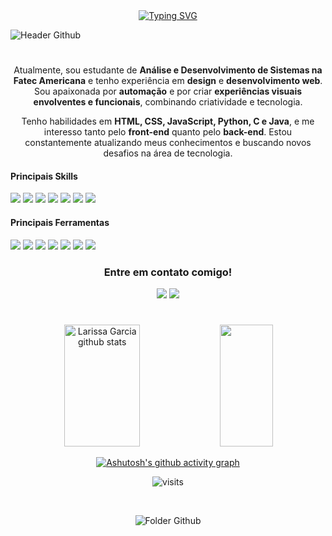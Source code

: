 <div align="center">
  <a href="https://git.io/typing-svg">
    <img src="https://readme-typing-svg.demolab.com?font=Fira+Code&weight=900&size=22&pause=1000&color=b8a88b&center=true&vCenter=true&random=false&width=524&lines=%E2%8A%B9+Welcome+to+my+profile!+%E0%B4%A6%E0%B5%8D%E0%B4%A6%E0%B4%BF(%CB%B5+%E2%80%A2%CC%80+%E1%B4%97+-+%CB%B5+)+%E2%8A%B9" alt="Typing SVG">
  </a>
</div>

![Header Github](https://imgur.com/At6fuLV.png)


#
<div align="center">

  
Atualmente, sou estudante de **Análise e Desenvolvimento de Sistemas na Fatec Americana** e tenho experiência em **design** e **desenvolvimento web**. Sou apaixonada por **automação** e por criar **experiências visuais envolventes e funcionais**, combinando criatividade e tecnologia.  

Tenho habilidades em **HTML, CSS, JavaScript, Python, C e Java**, e me interesso tanto pelo **front-end** quanto pelo **back-end**. Estou constantemente atualizando meus conhecimentos e buscando novos desafios na área de tecnologia.
</div>


<h4 align="left">Principais Skills</h4>
<div align="center" display="inline_block">

 <div align="justify">
    <img src="https://img.shields.io/badge/HTML5-0B3A78?style=for-the-badge&logo=html5&logoColor=white" />
    <img src="https://img.shields.io/badge/CSS3-0B3A78?style=for-the-badge&logo=css3&logoColor=white"/>
    <img src="https://img.shields.io/badge/JavaScript-0B3A78?style=for-the-badge&logo=javascript&logoColor=white"/>
   <img src="https://img.shields.io/badge/Python-0B3A78?style=for-the-badge&logo=python&logoColor=white">
    <img src="https://img.shields.io/badge/C-0B3A78?style=for-the-badge&logo=c&logoColor=white">
    <img src="https://img.shields.io/badge/Java-0B3A78?style=for-the-badge&logo=openjdk&logoColor=white"/>
    <img src="https://img.shields.io/badge/MySQL-0B3A78?style=for-the-badge&logo=mysql&logoColor=white">
 </div>

<h4 align="left">Principais Ferramentas</h4>
 <div align="justify">
    <img src="https://img.shields.io/badge/VSCode-0B3A78?style=for-the-badge&logo=visualstudiocode&logoColor=white" />
   <img src="https://img.shields.io/badge/VisualStudio-0B3A78?style=for-the-badge&logo=visualstudio&logoColor=white" />
    <img src="https://img.shields.io/badge/Lucidchart-0B3A78?style=for-the-badge&logo=lucid&logoColor=white" />
    <img src="https://img.shields.io/badge/Canva-0B3A78?style=for-the-badge&logo=canva&logoColor=white" />
    <img src="https://img.shields.io/badge/Figma-0B3A78?style=for-the-badge&logo=figma&logoColor=white" />
    <img src="https://img.shields.io/badge/Markdown-0B3A78?style=for-the-badge&logo=markdown&logoColor=white" />
    <img src="https://img.shields.io/badge/GitHub-0B3A78?style=for-the-badge&logo=github&logoColor=white" />
 </div>

<h3 align="center">Entre em contato comigo!</h3>
<div>
<a href="https://www.linkedin.com/in/eularissagarcia/" target="_blank"><img loading="lazy" src="https://img.shields.io/badge/-LinkedIn-ad976d?style=for-the-badge&logo=linkedin&logoColor=ffffff" target="_blank"></a>  
<a href = "mailto:eu.larissa.garcia.oliveira@gmail.com"><img loading="lazy" src="https://img.shields.io/badge/Gmail-ad976d?style=for-the-badge&logo=gmail&logoColor=ffffff" target="_blank"></a>
</div>


#

<img align="center" alt="" src="https://imgur.com/QiNg6uQ.png">

<div align="center">  
  <img width="49%" height="195px" src="https://github-readme-stats.vercel.app/api?username=EularissaGarcia&show_icons=true&count_private=true&hide_border=true&title_color=3557a4&icon_color=b8a88b&text_color=c9d1d9&bg_color=0d1117" alt="Larissa Garcia github stats"/> 
  <img width="41%" height="195px" src="https://github-readme-stats.vercel.app/api/top-langs/?username=Eularissagarcia&layout=compact&hide_border=true&title_color=3557a4&text_color=b8a88b&bg_color=0d1117" />
</div>

 [![Ashutosh's github activity graph](https://github-readme-activity-graph.vercel.app/graph?username=eularissagarcia&bg_color=15203b&color=FFFFFFa4&line=ccc4b6&point=b8a88b&area=true&hide_border=true)](https://github.com/ashutosh00710/github-readme-activity-graph)

<div align="center">
  
<p align="center"><img align="center" src="https://visit-counter.vercel.app/counter.png?page=https%3A%2F%2Fgithub.com%2FeuLarissaGarica&s=47&c=c5aa7d&bg=00000000&no=3&ff=digi&tb=Visitantes%3A+%7C++&ta=++%7C" alt="visits"></p> 
<br></div>

![Folder Github](https://imgur.com/SZjfoA0.png)

